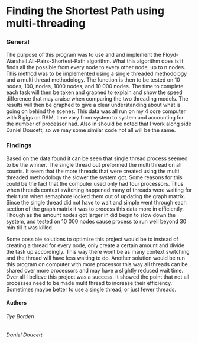 # Finding the Shortest Path using multi-threading
### General
The purpose of this  program was to use and and implement the Floyd-Warshall All-Pairs-Shortest-Path
algorithm. What this algorithm does is it finds all the possible from every node to every other node, up to n
nodes. This method was to be implemented using a single threaded methodology and a multi thread
methodology. The function is then to be tested on 10 nodes, 100, nodes, 1000 nodes, and 10 000 nodes. The time
to complete each task will then be taken and graphed to explain and show the speed difference that may araise
when comparing the two threading models. The results will then be graphed to give a clear understanding about
what is going on behind the scenes. This data was all run on my 4 core computer with 8 gigs on RAM, time vary
from system to system and accounting for the number of processor had. Also in should be noted that I work
along side Daniel Doucett, so we may some similar code not all will be the same.

### Findings
Based on the data found it can be seen that single thread process seemed to be the winner. The single thread out
preformed the multi thread on all counts. It seem that the more threads that were created using the multi threaded
methodology the slower the system got. Some reasons for this could be the fact that the computer used only had
four processors. Thus when threads context switching happened many of threads were waiting for their turn
when semaphore locked them out of updating the graph matrix. Since the single thread did not have to wait and
simple went through each section of the graph matrix it was to process this data more in efficiently. Though as
the amount nodes got larger in did begin to slow down the system, and tested on 10 000 nodes cause process to
run well beyond 30 min till it was killed.

Some possible solutions to optimize this project would be to instead of creating a thread for every node, only
create a certain amount and divide the task up accordingly. This way there wont be as many context switching
and the thread will have less waiting to do. Another solution would be run this program on computer with more
processor this way all threads can be shared over more processors and may have a slightly reduced wait time.
Over all I believe this project was a success. It showed the point that not all processes need to be made mulit
thread to increase their efficiency. Sometimes maybe better to use a single thread, or just fewer threads.

#### Authors
###### Tye Borden
###### Daniel Doucett
